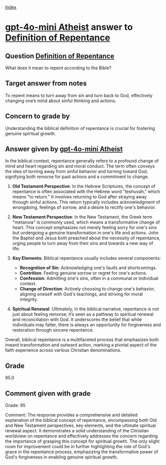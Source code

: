 
[Index](../../index.md)
# [gpt-4o-mini Atheist](../../answering_models/gpt-4o-mini_Atheist.md) answer to [Definition of Repentance](../../questions/Definition_of_Repentance.md)

## Question [Definition of Repentance](../../questions/Definition_of_Repentance.md)
What does it mean to repent according to the Bible?

## Target answer from notes
To repent means to turn away from sin and turn back to God, effectively changing one’s mind about sinful thinking and actions.

## Concern to grade by
Understanding the biblical definition of repentance is crucial for fostering genuine spiritual growth.

## Answer given by [gpt-4o-mini Atheist](../../answering_models/gpt-4o-mini_Atheist.md)
In the biblical context, repentance generally refers to a profound change of mind and heart regarding sin and moral conduct. The term often conveys the idea of turning away from sinful behavior and turning toward God, signifying both remorse for past actions and a commitment to change.

1. **Old Testament Perspective**: In the Hebrew Scriptures, the concept of repentance is often associated with the Hebrew word "teshuvah," which means "to return." It involves returning to God after straying away through sinful actions. This return typically includes acknowledgment of wrongdoing, feelings of sorrow, and a desire to rectify one's behavior.

2. **New Testament Perspective**: In the New Testament, the Greek term "metanoia" is commonly used, which means a transformative change of heart. This concept emphasizes not merely feeling sorry for one's sins but undergoing a genuine transformation in one's life and actions. John the Baptist and Jesus both preached about the necessity of repentance, urging people to turn away from their sins and towards a new way of life.

3. **Key Elements**: Biblical repentance usually includes several components:
   - **Recognition of Sin**: Acknowledging one's faults and shortcomings.
   - **Contrition**: Feeling genuine sorrow or regret for one's actions.
   - **Confession**: Admitting one's sins, often in a communal or individual context.
   - **Change of Direction**: Actively choosing to change one's behavior, aligning oneself with God's teachings, and striving for moral integrity.

4. **Spiritual Renewal**: Ultimately, in the biblical narrative, repentance is not just about feeling remorse; it’s seen as a pathway to spiritual renewal and reconciliation with God. It underscores the belief that while individuals may falter, there is always an opportunity for forgiveness and restoration through sincere repentance.

Overall, biblical repentance is a multifaceted process that emphasizes both inward transformation and outward action, marking a pivotal aspect of the faith experience across various Christian denominations.

## Grade
95.0

## Comment given with grade
Grade: 95

Comment: The response provides a comprehensive and detailed explanation of the biblical concept of repentance, encompassing both Old and New Testament perspectives, key elements, and the ultimate spiritual renewal aspect. It demonstrates a solid understanding of the Christian worldview on repentance and effectively addresses the concern regarding the importance of grasping this concept for spiritual growth. The only slight room for improvement could be in further highlighting the role of God's grace in the repentance process, emphasizing the transformative power of God's forgiveness in enabling genuine spiritual growth.
